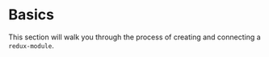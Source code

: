# Basics
This section will walk you through the process of creating and connecting a `redux-module`.